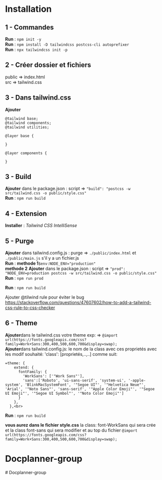 
# Installation

## 1 - Commandes
**Run** : `npm init -y `<br>
**Run** : `npm install -D tailwindcss postcss-cli autoprefixer`<br>
**Run** : `npx tailwindcss init -p`

## 2 - Créer dossier et fichiers
public => index.html<br>
src => tailwind.css

## 3 - Dans tailwind.css
**Ajouter** 
```
@tailwind base;
@tailwind components;
@tailwind utilities;

@layer base {

}

@layer components {

}
```

## 3 - Build
**Ajouter** dans le package.json : script => ``"build": "postcss -w src/tailwind.css -o public/style.css"``<br>
**Run** : ``npm run build``

## 4 - Extension
**Installer** : *Tailwind CSS IntelliSense*<br>

## 5 - Purge
**Ajouter** dans tailwind.config.js : purge => `./public/index.html` et `./public/main.js` s'il y a un fichier.js<br>
**Run** : 
**methode 1**`$env:NODE_ENV="production"`<br>
**methode 2** 
    **Ajouter** dans le package.json : script => ``"prod": "NODE_ENV=production postcss -w src/tailwind.css -o public/style.css"``<br>
    **Run** : ``npm run prod``<br>

**Run** : `npm run build`

Ajouter @tilwind rule pour éviter le bug
https://stackoverflow.com/questions/47607602/how-to-add-a-tailwind-css-rule-to-css-checker

## 6 - Theme
**Ajouter**dans le tailwind.css votre theme exp: => `@import url(https://fonts.googleapis.com/css?family=Work+Sans:300,400,500,600,700&display=swap);`<br>
**Ajouter**dans tailwind.config.js: le nom de la class avec ces proprietés avec les modif souhaité: 'class': [proprietés,..,..] comme suit:<br>
````
=theme: {
    extend: {
      fontFamily: {
        'WorkSans': ['"Work Sans"'],
        'sans':['Roboto', 'ui-sans-serif', 'system-ui', '-apple-system', 'BlinkMacSystemFont', '"Segoe UI"', '"Helvetica Neue"', 'Arial', '"Noto Sans"', 'sans-serif', '"Apple Color Emoji"', '"Segoe UI Emoji"', '"Segoe UI Symbol"', '"Noto Color Emoji"']
      }
    },
  },<br>

````
**Run** : `npm run build` <br>

**vous aurez dans le fichier style.css** la class: font-WorkSans qui sera crée et la class font-sans qui sera modifier  et au top du fichier `@import url(https://fonts.googleapis.com/css?family=Work+Sans:300,400,500,600,700&display=swap);`
# Docplanner-group
#   D o c p l a n n e r - g r o u p  
 